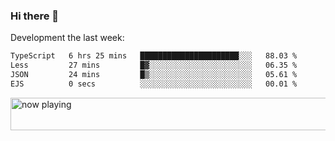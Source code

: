 ### Hi there 👋

Development the last week:
<!--START_SECTION:waka-->

```txt
TypeScript   6 hrs 25 mins   ██████████████████████░░░   88.03 %
Less         27 mins         █▓░░░░░░░░░░░░░░░░░░░░░░░   06.35 %
JSON         24 mins         █▒░░░░░░░░░░░░░░░░░░░░░░░   05.61 %
EJS          0 secs          ░░░░░░░░░░░░░░░░░░░░░░░░░   00.01 %
```

<!--END_SECTION:waka-->

<!--
**JASONPANGGO/jasonpanggo** is a ✨ _special_ ✨ repository because its `README.md` (this file) appears on your GitHub profile.

Here are some ideas to get you started:

- 🔭 I’m currently working on ...
- 🌱 I’m currently learning ...
- 👯 I’m looking to collaborate on ...
- 🤔 I’m looking for help with ...
- 💬 Ask me about ...
- 📫 How to reach me: ...
- 😄 Pronouns: ...
- ⚡ Fun fact: ...
-->

<a href="https://volt.fm/user/q8yd9e79csfr57rt" target="_blank"><img src="https://spotify-badge-egoist.vercel.app/api/now-playing" width="540" height="52" alt="now playing"></a>
